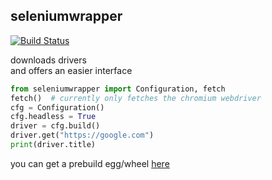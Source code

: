 ## seleniumwrapper
[![Build Status](http://build.eberlein.io:8080/job/python_seleniumwrapper/badge/icon)](http://build.eberlein.io:8080/job/python_seleniumwrapper/)<br>

downloads drivers<br>
and offers an easier interface
```python
from seleniumwrapper import Configuration, fetch
fetch()  # currently only fetches the chromium webdriver
cfg = Configuration()
cfg.headless = True
driver = cfg.build()
driver.get("https://google.com")
print(driver.title)
```

you can get a prebuild egg/wheel [here](http://build.eberlein.io:8080/job/python_seleniumwrapper/lastSuccessfulBuild/artifact/dist/)

